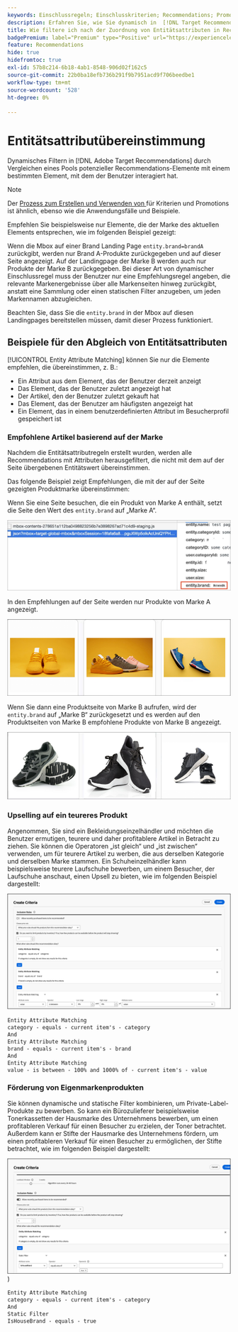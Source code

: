 ```yaml
---
keywords: Einschlussregeln; Einschlusskriterien; Recommendations; Promotion; Promotions; Dynamische Filterung; Dynamische Zuordnung von Entitätsattributen
description: Erfahren Sie, wie Sie dynamisch in  [!DNL Target Recommendations]  filtern können, indem Sie einen Pool potenzieller Elemente mit einem bestimmten Element vergleichen, mit dem der Benutzer interagiert hat.
title: Wie filtere ich nach der Zuordnung von Entitätsattributen in Recommendations-Aktivitäten?
badgePremium: label="Premium" type="Positive" url="https://experienceleague.adobe.com/docs/target/using/introduction/intro.html?lang=en#premium newtab=true" tooltip="Hier finden Sie Informationen zum Lieferumfang von Target Premium."
feature: Recommendations
hide: true
hidefromtoc: true
exl-id: 57b8c214-6b18-4ab1-8548-906d02f162c5
source-git-commit: 22b0ba18efb736b291f9b7951acd9f706beedbe1
workflow-type: tm+mt
source-wordcount: '528'
ht-degree: 0%

---
```


# Entitätsattributübereinstimmung

Dynamisches Filtern in [!DNL Adobe Target Recommendations] durch Vergleichen eines Pools potenzieller Recommendations-Elemente mit einem bestimmten Element, mit dem der Benutzer interagiert hat.

>[!NOTE]
>
>Der [Prozess zum Erstellen und Verwenden von ](/help/main/c-recommendations/c-algorithms/use-dynamic-and-static-inclusion-rules.md) für Kriterien und Promotions ist ähnlich, ebenso wie die Anwendungsfälle und Beispiele.

Empfehlen Sie beispielsweise nur Elemente, die der Marke des aktuellen Elements entsprechen, wie im folgenden Beispiel gezeigt:

Wenn die Mbox auf einer Brand Landing Page `entity.brand=brandA` zurückgibt, werden nur Brand A-Produkte zurückgegeben und auf dieser Seite angezeigt. Auf der Landingpage der Marke B werden auch nur Produkte der Marke B zurückgegeben. Bei dieser Art von dynamischer Einschlussregel muss der Benutzer nur eine Empfehlungsregel angeben, die relevante Markenergebnisse über alle Markenseiten hinweg zurückgibt, anstatt eine Sammlung oder einen statischen Filter anzugeben, um jeden Markennamen abzugleichen.

Beachten Sie, dass Sie die `entity.brand` in der Mbox auf diesen Landingpages bereitstellen müssen, damit dieser Prozess funktioniert.

## Beispiele für den Abgleich von Entitätsattributen

[!UICONTROL Entity Attribute Matching] können Sie nur die Elemente empfehlen, die übereinstimmen, z. B.:

* Ein Attribut aus dem Element, das der Benutzer derzeit anzeigt
* Das Element, das der Benutzer zuletzt angezeigt hat
* Der Artikel, den der Benutzer zuletzt gekauft hat
* Das Element, das der Benutzer am häufigsten angezeigt hat
* Ein Element, das in einem benutzerdefinierten Attribut im Besucherprofil gespeichert ist

### Empfohlene Artikel basierend auf der Marke

Nachdem die Entitätsattributregeln erstellt wurden, werden alle Recommendations mit Attributen herausgefiltert, die nicht mit dem auf der Seite übergebenen Entitätswert übereinstimmen.

Das folgende Beispiel zeigt Empfehlungen, die mit der auf der Seite gezeigten Produktmarke übereinstimmen:

Wenn Sie eine Seite besuchen, die ein Produkt von Marke A enthält, setzt die Seite den Wert des `entity.brand` auf „Marke A“.

![Beispiel für Target-Aufruf](/help/main/c-recommendations/c-algorithms/assets/example-target-call.png)

In den Empfehlungen auf der Seite werden nur Produkte von Marke A angezeigt.

![Empfehlungen für Marke A](/help/main/c-recommendations/c-algorithms/assets/brandA.png)

Wenn Sie dann eine Produktseite von Marke B aufrufen, wird der `entity.brand` auf „Marke B“ zurückgesetzt und es werden auf den Produktseiten von Marke B empfohlene Produkte von Marke B angezeigt.

![Empfehlungen für Marke B](/help/main/c-recommendations/c-algorithms/assets/brandB.png)

### Upselling auf ein teureres Produkt

Angenommen, Sie sind ein Bekleidungseinzelhändler und möchten die Benutzer ermutigen, teurere und daher profitablere Artikel in Betracht zu ziehen. Sie können die Operatoren „ist gleich“ und „ist zwischen“ verwenden, um für teurere Artikel zu werben, die aus derselben Kategorie und derselben Marke stammen. Ein Schuheinzelhändler kann beispielsweise teurere Laufschuhe bewerben, um einem Besucher, der Laufschuhe anschaut, einen Upsell zu bieten, wie im folgenden Beispiel dargestellt:

![Upselling](/help/main/c-recommendations/c-algorithms/assets/upsell-new.png)

```
Entity Attribute Matching
category - equals - current item's - category 
And 
Entity Attribute Matching
brand - equals - current item's - brand 
And 
Entity Attribute Matching
value - is between - 100% and 1000% of - current item's - value
```

### Förderung von Eigenmarkenprodukten

Sie können dynamische und statische Filter kombinieren, um Private-Label-Produkte zu bewerben. So kann ein Bürozulieferer beispielsweise Tonerkassetten der Hausmarke des Unternehmens bewerben, um einen profitableren Verkauf für einen Besucher zu erzielen, der Toner betrachtet. Außerdem kann er Stifte der Hausmarke des Unternehmens fördern, um einen profitableren Verkauf für einen Besucher zu ermöglichen, der Stifte betrachtet, wie im folgenden Beispiel dargestellt:

![Hausmarke](/help/main/c-recommendations/c-algorithms/assets/housebrand-new.png)
)

```
Entity Attribute Matching
category - equals - current item's - category 
And
Static Filter
IsHouseBrand - equals - true
```

